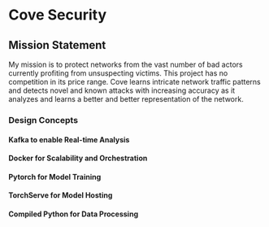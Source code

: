 # Cove Security

## Mission Statement

My mission is to protect networks from the vast number of bad actors currently profiting from unsuspecting victims. This project has no competition in its price range. Cove learns intricate network traffic patterns and detects novel and known attacks with increasing accuracy as it analyzes and learns a better and better representation of the network.

### Design Concepts

#### Kafka to enable Real-time Analysis

#### Docker for Scalability and Orchestration

#### Pytorch for Model Training

#### TorchServe for Model Hosting

#### Compiled Python for Data Processing
